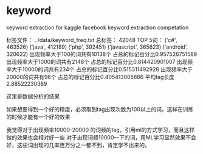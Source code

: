 keyword
=======

keyword extraction for kaggle facebook keyword extraction competation

标签文件： ../data/keyword_freq.txt
总标签： 42048
TOP 5词：
('c#', 463526)
('java', 412189)
('php', 392451)
('javascript', 365623)
('android', 320622)
出现频率大于100的词共有10138个
占总的标记百分比0.957526751589
出现频率大于1000的词共有2148个
占总的标记百分比0.814420901007
出现频率大于10000的词共有234个
占总的标记百分比0.515311492928
出现频率大于20000的词共有96个
占总的标记百分比0.405413005886
平均tag长度2.88522230389

这里是数据分析的结果

如果想要得到一个好的精度，必须取到tag出现次数为100以上的词，这样在训练的时候才能有一个好的效果

我觉得对于出现频率10000-20000 的词频的tag，引用ml的方式学习，而且这样做的效果也会相对好一些
对于出现词频10000一下的词，用ML学习显然效果不会好，这些词出现的几率连万分之一都不到，肯定学不出来的。
